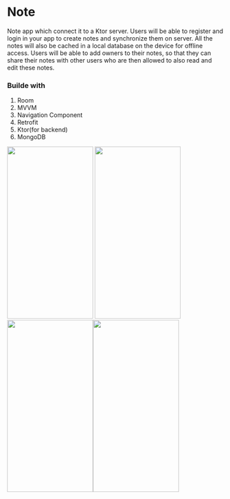 # Note
Note app which connect it to a Ktor server. Users will be able to register and login in your app to create notes and synchronize them on server.
All the notes will also be cached in a local database on the device for offline access. Users will be able to add owners to their notes,
so that they can share their notes with other users who are then allowed to also read and edit these notes.

### Builde with
1. Room
2. MVVM
3. Navigation Component
4. Retrofit
5. Ktor(for backend)
6. MongoDB

<img src="https://user-images.githubusercontent.com/30018260/120061021-c0e87380-c078-11eb-801b-0f3b289f224d.png" width="200" height="400" /> <img src="https://user-images.githubusercontent.com/30018260/120061057-f8efb680-c078-11eb-9a69-cf359d3951ca.png" width="200" height="400" /> <img src="https://user-images.githubusercontent.com/30018260/120061084-14f35800-c079-11eb-96a8-2a63aacfb1b2.png" width="200" height="400" /><img src="https://user-images.githubusercontent.com/30018260/120061099-28062800-c079-11eb-85a3-b0526595683b.png" width="200" height="400" />
